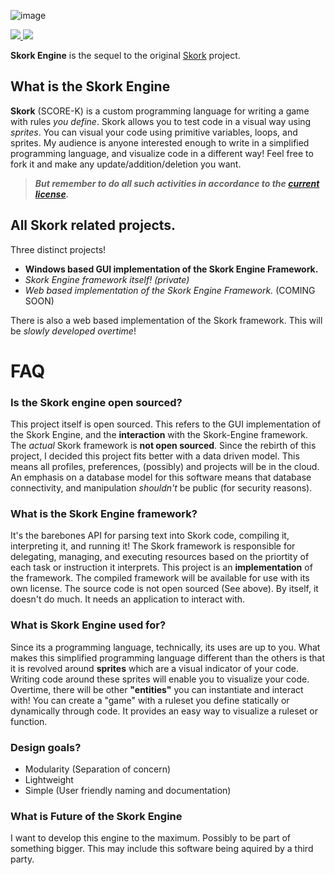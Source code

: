 ![image](https://i.imgur.com/yk7Gm3O.png)
<div align="left">
  </a>
    <a href="https://twitter.com/iReapism">
    <img src="https://img.shields.io/badge/twitter-%40iReapism-55acee.svg?style=flat-square">
  </a>
    <a href="./LICENSE">
    <img src="https://img.shields.io/badge/license-apache-blue.svg?style=flat-square">
  </a>
</div>

**Skork Engine** is the sequel to the original [Skork](https://github.com/Reapism/Skork) project.

## What is the Skork Engine
**Skork** (SCORE-K) is a custom programming language for writing a game with rules *you define*. Skork allows you to test code in a 
visual way using *sprites*. You can visual your code using primitive variables, loops, and sprites. My audience is anyone 
interested enough to write in a simplified programming language, and visualize code in a different way! Feel free to fork it 
and make any update/addition/deletion you want. 

> ***But remember to do all such activities in accordance to the [current license](https://github.com/Reapism/Skork-Engine/blob/master/LICENSE).***

## All Skork related projects.
Three distinct projects! 
* **Windows based GUI implementation of the Skork Engine Framework.**
* *Skork Engine framework itself! (private)*
* *Web based implementation of the Skork Engine Framework.* (COMING SOON)

There is also a web based implementation of the Skork framework. This will be *slowly developed overtime*!

# FAQ 
### Is the Skork engine open sourced?
This project itself is open sourced. This refers to the GUI implementation of the Skork Engine, and the **interaction** with the Skork-Engine framework. The *actual* Skork framework is **not open sourced**. Since the rebirth of this project, I decided this project
fits better with a data driven model. This means all profiles, preferences, (possibly) and projects will be in the cloud.
An emphasis on a database model for this software means that database connectivity, and manipulation *shouldn't* be public (for
security reasons).

### What is the Skork Engine framework?
It's the barebones API for parsing text into Skork code, compiling it, interpreting it, and running it! The Skork framework
is responsible for delegating, managing, and executing resources based on the priortity of each task or instruction it interprets. 
This project is an **implementation** of the framework. The compiled framework will be available for use with its own license. The source code is not open sourced (See above). By itself, it doesn't do much. It needs an application to interact with. 

### What is Skork Engine used for?
Since its a programming language, technically, its uses are up to you. What makes this simplified programming language
different than the others is that it is revolved around **sprites** which are a visual indicator of your code. Writing code
around these sprites will enable you to visualize your code. Overtime, there will be other **"entities"** you can instantiate
and interact with! You can create a "game" with a ruleset you define statically or dynamically through code. It provides an
easy way to visualize a ruleset or function.

### Design goals?
* Modularity (Separation of concern)
* Lightweight
* Simple (User friendly naming and documentation)

### What is Future of the Skork Engine
I want to develop this engine to the maximum. Possibly to be part of something bigger. This may include this software being aquired
by a third party.
